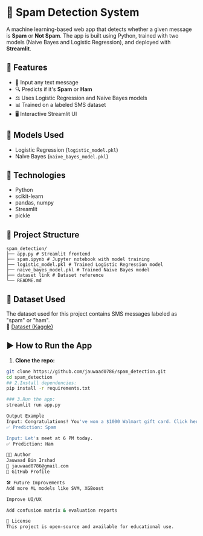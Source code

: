 # 📧 Spam Detection System

A machine learning-based web app that detects whether a given message is **Spam** or **Not Spam**. The app is built using Python, trained with two models (Naive Bayes and Logistic Regression), and deployed with **Streamlit**.

## 🚀 Features

- 📝 Input any text message
- 🔍 Predicts if it's **Spam** or **Ham**
- ⚖️ Uses Logistic Regression and Naive Bayes models
- 📊 Trained on a labeled SMS dataset
- 🖥️ Interactive Streamlit UI

## 🧠 Models Used

- Logistic Regression (`logistic_model.pkl`)
- Naive Bayes (`naive_bayes_model.pkl`)

## 🧪 Technologies

- Python
- scikit-learn
- pandas, numpy
- Streamlit
- pickle

## 📁 Project Structure

```
spam_detection/
├── app.py # Streamlit frontend
├── spam.ipynb # Jupyter notebook with model training
├── logistic_model.pkl # Trained Logistic Regression model
├── naive_bayes_model.pkl # Trained Naive Bayes model
├── dataset link # Dataset reference
└── README.md
```

## 📂 Dataset Used

The dataset used for this project contains SMS messages labeled as "spam" or "ham".  
🔗 [Dataset (Kaggle)](https://www.kaggle.com/datasets/uciml/sms-spam-collection-dataset)

## ▶️ How to Run the App

1. **Clone the repo:**
```bash
git clone https://github.com/jauwaad0786/spam_detection.git
cd spam_detection
## 2.Install dependencies:
pip install -r requirements.txt

### 3.Run the app:
streamlit run app.py

Output Example
Input: Congratulations! You've won a $1000 Walmart gift card. Click here to claim.
✅ Prediction: Spam

Input: Let's meet at 6 PM today.
✅ Prediction: Ham

👨‍💻 Author
Jauwaad Bin Irshad
📧 jauwaad0786@gmail.com
🔗 GitHub Profile

🛠️ Future Improvements
Add more ML models like SVM, XGBoost

Improve UI/UX

Add confusion matrix & evaluation reports

📄 License
This project is open-source and available for educational use.

